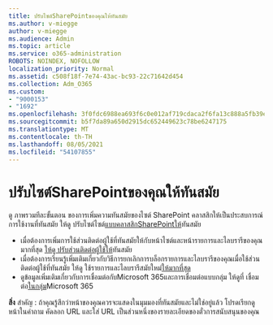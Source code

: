 ```yaml
---
title: ปรับไซต์SharePointของคุณให้ทันสมัย
ms.author: v-miegge
author: v-miegge
ms.audience: Admin
ms.topic: article
ms.service: o365-administration
ROBOTS: NOINDEX, NOFOLLOW
localization_priority: Normal
ms.assetid: c508f18f-7e74-43ac-bc93-22c71642d454
ms.collection: Adm_O365
ms.custom:
- "9000153"
- "1692"
ms.openlocfilehash: 3f0fdc6988ea693f6c0e012af719cdaca2f6fa13c888a5fb39e35387e1a820e7
ms.sourcegitcommit: b5f7da89a650d2915dc652449623c78be6247175
ms.translationtype: MT
ms.contentlocale: th-TH
ms.lasthandoff: 08/05/2021
ms.locfileid: "54107855"
---
```

# <a name="modernize-your-sharepoint-sites"></a>ปรับไซต์SharePointของคุณให้ทันสมัย

ดู ภาพรวมทีละขั้นตอน ของการเพิ่มความทันสมัยของไซต์ SharePoint คลาสสิกให้เป็นประสบการณ์การใช้งานที่ทันสมัย ให้ดู ปรับไซต์ไซต์[แบบคลาสสิกSharePointให้](https://docs.microsoft.com/sharepoint/dev/transform/modernize-classic-sites)ทันสมัย

* เมื่อต้องการเพิ่มการใช้ส่วนติดต่อผู้ใช้ที่ทันสมัยให้กับหน้าไซต์และหน้ารายการและไลบรารีของคุณมากที่สุด [ให้ดู ปรับส่วนติดต่อผู้ใช้ให้](https://docs.microsoft.com/sharepoint/dev/transform/modernize-userinterface)ทันสมัย
* เมื่อต้องการเรียนรู้เพิ่มเติมเกี่ยวกับวิธีการยกเลิกการบล็อกรายการและไลบรารีของคุณเมื่อใช้ส่วนติดต่อผู้ใช้ที่ทันสมัย ให้ดู ใช้รายการและไลบรารีสมัยใหม่[ให้มากที่สุด](https://docs.microsoft.com/sharepoint/dev/transform/modernize-userinterface-lists-and-libraries)
* ดูข้อมูลเพิ่มเติมเกี่ยวกับการเชื่อมต่อกับMicrosoft 365และการเชื่อมต่อแบบกลุ่ม ให้ดูที่ เชื่อมต่อ[ในกลุ่ม](https://docs.microsoft.com/sharepoint/dev/transform/modernize-connect-to-office365-group)Microsoft 365

**สิ่ง** สําคัญ : ถ้าคุณรู้สึกว่าหน้าของคุณควรจะแสดงในมุมมองที่ทันสมัยและไม่ใช่อยู่แล้ว โปรดเรียกดูหน้าในคําถาม คัดลอก URL และใส่ URL เป็นส่วนหนึ่งของรายละเอียดของตั๋วการสนับสนุนของคุณ
